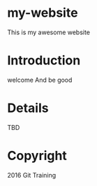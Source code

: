 # my-website

This is my awesome website

# Introduction

welcome
And be good

# Details
TBD

# Copyright

2016 Git Training

